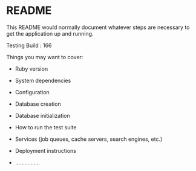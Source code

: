 # README

This README would normally document whatever steps are necessary to get the
application up and running.

Testing Build : 166

Things you may want to cover:

* Ruby version

* System dependencies

* Configuration

* Database creation

* Database initialization

* How to run the test suite

* Services (job queues, cache servers, search engines, etc.)

* Deployment instructions

* ................
